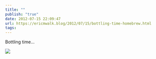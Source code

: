 ```yaml
---
title: ""
publish: "true"
date: 2012-07-15 22:09:47
url: https://ericmwalk.blog/2012/07/15/bottling-time-homebrew.html
tags: 
---
```


Bottling time...

![](https://ericmwalk.blog/uploads/2022/5bbf7595da.jpg)